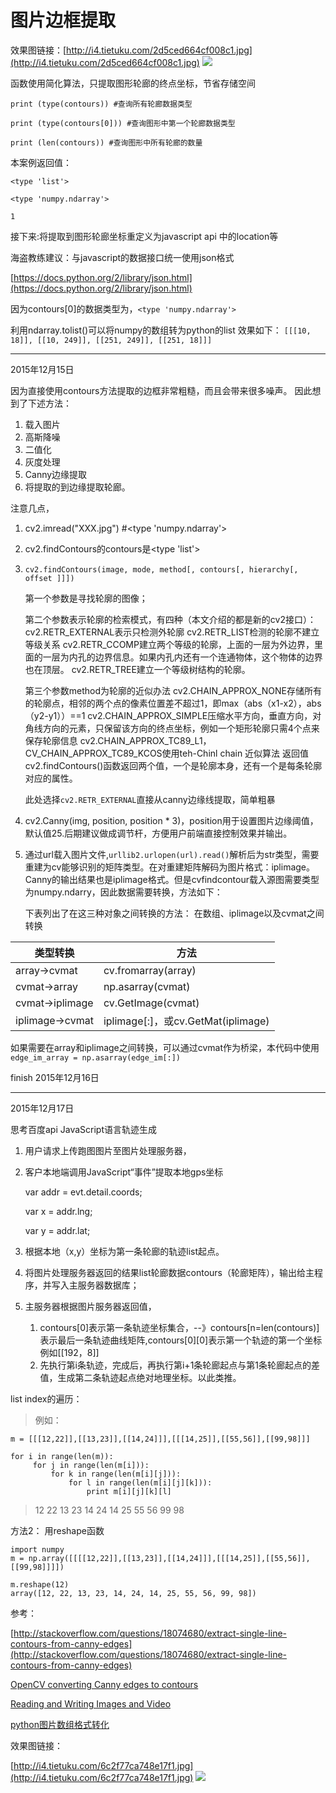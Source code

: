 # 图片边框提取

效果图链接：[http://i4.tietuku.com/2d5ced664cf008c1.jpg](http://i4.tietuku.com/2d5ced664cf008c1.jpg)
![](http://i4.tietuku.com/2d5ced664cf008c1.jpg)

函数使用简化算法，只提取图形轮廊的终点坐标，节省存储空间


    print (type(contours)) #查询所有轮廊数据类型

    print (type(contours[0])) #查询图形中第一个轮廊数据类型

    print (len(contours)) #查询图形中所有轮廊的数量


本案例返回值：

    <type 'list'>

    <type 'numpy.ndarray'>

    1


接下来:将提取到图形轮廊坐标重定义为javascript api 中的location等

海盗教练建议：与javascript的数据接口统一使用json格式

[https://docs.python.org/2/library/json.html](https://docs.python.org/2/library/json.html)

因为contours[0]的数据类型为，`<type 'numpy.ndarray'>`

利用ndarray.tolist()可以将numpy的数组转为python的list
效果如下：
`[[[10, 18]], [[10, 249]], [[251, 249]], [[251, 18]]]`




----------
2015年12月15日

因为直接使用contours方法提取的边框非常粗糙，而且会带来很多噪声。
因此想到了下述方法：

1. 载入图片
2. 高斯降噪
3. 二值化
3. 灰度处理
4. Canny边缘提取
5. 将提取的到边缘提取轮廊。

注意几点，

1. cv2.imread("XXX.jpg") #<type 'numpy.ndarray'>
2. cv2.findContours的contours是<type 'list'>
3. `cv2.findContours(image, mode, method[, contours[, hierarchy[, offset ]]])`

    第一个参数是寻找轮廓的图像；

    第二个参数表示轮廓的检索模式，有四种（本文介绍的都是新的cv2接口）：
        cv2.RETR_EXTERNAL表示只检测外轮廓
        cv2.RETR_LIST检测的轮廓不建立等级关系
        cv2.RETR_CCOMP建立两个等级的轮廓，上面的一层为外边界，里面的一层为内孔的边界信息。如果内孔内还有一个连通物体，这个物体的边界也在顶层。
        cv2.RETR_TREE建立一个等级树结构的轮廓。

    第三个参数method为轮廓的近似办法
        cv2.CHAIN_APPROX_NONE存储所有的轮廓点，相邻的两个点的像素位置差不超过1，即max（abs（x1-x2），abs（y2-y1））==1
        cv2.CHAIN_APPROX_SIMPLE压缩水平方向，垂直方向，对角线方向的元素，只保留该方向的终点坐标，例如一个矩形轮廓只需4个点来保存轮廓信息
        cv2.CHAIN_APPROX_TC89_L1，CV_CHAIN_APPROX_TC89_KCOS使用teh-Chinl chain 近似算法
    返回值
    cv2.findContours()函数返回两个值，一个是轮廓本身，还有一个是每条轮廓对应的属性。
	
	此处选择`cv2.RETR_EXTERNAL`直接从canny边缘线提取，简单粗暴

3. cv2.Canny(img, position, position * 3)，position用于设置图片边缘阈值，默认值25.后期建议做成调节杆，方便用户前端直接控制效果并输出。
4. 通过url载入图片文件,`urllib2.urlopen(url).read()`解析后为str类型，需要重建为cv能够识别的矩阵类型。在对重建矩阵解码为图片格式：iplimage。Canny的输出结果也是iplimage格式。但是cvfindcontour载入源图需要类型为numpy.ndarry，因此数据需要转换，方法如下：

	下表列出了在这三种对象之间转换的方法：
	在数组、iplimage以及cvmat之间转换

| 类型转换 | 方法 |
|--------|--------|
|    array→cvmat   |    cv.fromarray(array)     |
| cvmat→array |	np.asarray(cvmat) |
| cvmat→iplimage | cv.GetImage(cvmat) |
| iplimage→cvmat	|iplimage[:]，或cv.GetMat(iplimage) |

如果需要在array和iplimage之间转换，可以通过cvmat作为桥梁，本代码中使用`edge_im_array = np.asarray(edge_im[:])`

finish 2015年12月16日




******

2015年12月17日

思考百度api JavaScript语言轨迹生成

1. 用户请求上传跑图图片至图片处理服务器，
2. 客户本地端调用JavaScript“事件”提取本地gps坐标

	var addr = evt.detail.coords;

	var x = addr.lng;

	var y = addr.lat;
2. 根据本地（x,y）坐标为第一条轮廊的轨迹list起点。
3. 将图片处理服务器返回的结果list轮廊数据contours（轮廊矩阵），输出给主程序，并写入主服务器数据库；
4. 主服务器根据图片服务器返回值，
	1. contours[0]表示第一条轨迹坐标集合，--》contours[n=len(contours)]表示最后一条轨迹曲线矩阵,contours[0][0]表示第一个轨迹的第一个坐标例如[[192，8]]
	2. 先执行第i条轨迹，完成后，再执行第i+1条轮廊起点与第1条轮廊起点的差值，生成第二条轨迹起点绝对地理坐标。以此类推。


list index的遍历：
> 例如：

	m = [[[12,22]],[[13,23]],[[14,24]]],[[[14,25]],[[55,56]],[[99,98]]]
	 
	for i in range(len(m)):
		 for j in range(len(m[i])):
			 for k in range(len(m[i][j])):
				 for l in range(len(m[i][j][k])):
					 print m[i][j][k][l]
 
> 12
> 22
> 13
> 23
> 14
> 24
> 14
> 25
> 55
> 56
> 99
> 98


方法2：
 用reshape函数
 
	import numpy
	m = np.array([[[[12,22]],[[13,23]],[[14,24]]],[[[14,25]],[[55,56]],[[99,98]]]])

	m.reshape(12)
	array([12, 22, 13, 23, 14, 24, 14, 25, 55, 56, 99, 98])


	

参考：

[http://stackoverflow.com/questions/18074680/extract-single-line-contours-from-canny-edges](http://stackoverflow.com/questions/18074680/extract-single-line-contours-from-canny-edges)

[OpenCV converting Canny edges to contours](http://www.helpsforcoder.com/code/15751940-opencv-converting-canny-edges-to-contours.html)

[Reading and Writing Images and Video](http://i12.tietuku.com/3eccda985794c42b.jpg)

[python图片数组格式转化](http://blog.csdn.net/xueweuchen/article/details/38756075 "python图片数组格式转化")

效果图链接：

[http://i4.tietuku.com/6c2f77ca748e17f1.jpg](http://i4.tietuku.com/6c2f77ca748e17f1.jpg)
![](http://i12.tietuku.com/9d6280b185ba688b.jpg)

